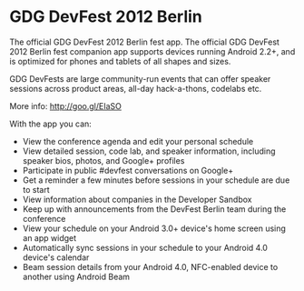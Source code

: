 GDG DevFest 2012 Berlin
========
The official GDG DevFest 2012 Berlin fest app.
The official GDG DevFest 2012 Berlin fest companion app supports devices running Android 2.2+, and is optimized for phones and tablets of all shapes and sizes.

GDG DevFests are large community-run events that can offer speaker sessions across product areas, all-day hack-a-thons, codelabs etc.

More info: http://goo.gl/EIaSO

With the app you can:
* View the conference agenda and edit your personal schedule
* View detailed session, code lab, and speaker information, including speaker bios, photos, and Google+ profiles
* Participate in public #devfest conversations on Google+
* Get a reminder a few minutes before sessions in your schedule are due to start
* View information about companies in the Developer Sandbox
* Keep up with announcements from the DevFest Berlin team during the conference
* View your schedule on your Android 3.0+ device's home screen using an app widget
* Automatically sync sessions in your schedule to your Android 4.0 device's calendar
* Beam session details from your Android 4.0, NFC-enabled device to another using Android Beam

